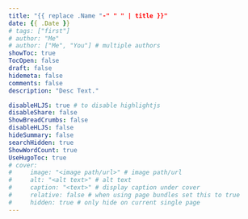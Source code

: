 ```yaml
---
title: "{{ replace .Name "-" " " | title }}"
date: {{ .Date }}
# tags: ["first"]
# author: "Me"
# author: ["Me", "You"] # multiple authors
showToc: true
TocOpen: false
draft: false
hidemeta: false
comments: false
description: "Desc Text."

disableHLJS: true # to disable highlightjs
disableShare: false
ShowBreadCrumbs: false
disableHLJS: false
hideSummary: false
searchHidden: true
ShowWordCount: true
UseHugoToc: true
# cover:
#     image: "<image path/url>" # image path/url
#     alt: "<alt text>" # alt text
#     caption: "<text>" # display caption under cover
#     relative: false # when using page bundles set this to true
#     hidden: true # only hide on current single page
---
```

